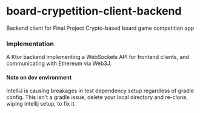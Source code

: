 # board-crypetition-client-backend
Backend client for Final Project Crypto-based board game competition app

### Implementation
A Ktor backend implementing a WebSockets API for frontend clients,
and communicating with Ethereum via Web3J.

#### Note on dev environment
IntelliJ is causing breakages in test dependency setup regardless of gradle config. This isn't a gradle issue, 
delete your local directory and re-clone, wiping intellij setup, to fix it.